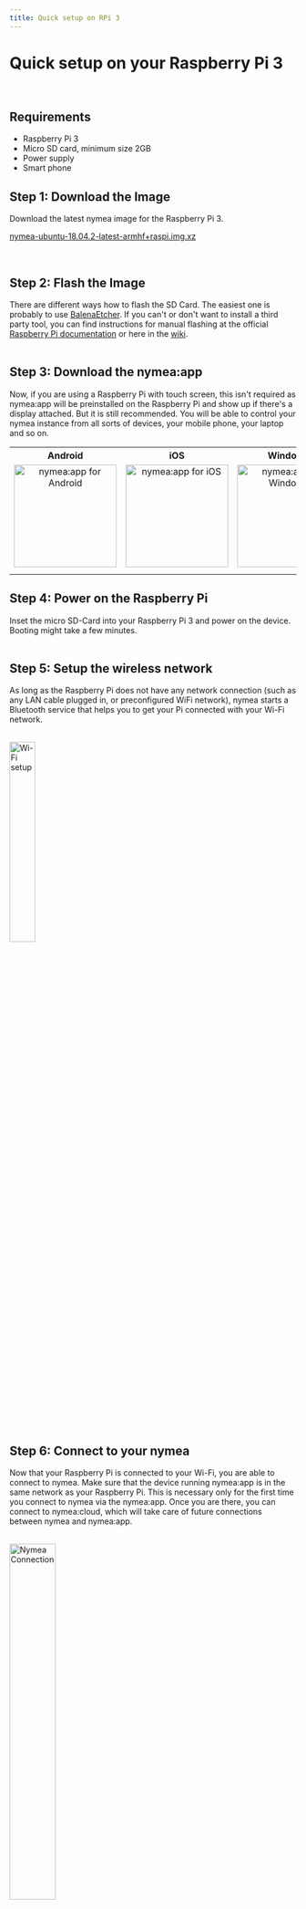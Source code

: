 ```yaml
---
title: Quick setup on RPi 3
---
```


# Quick setup on your Raspberry Pi 3
<br />

## Requirements

* Raspberry Pi 3
* Micro SD card, minimum size 2GB
* Power supply
* Smart phone


## Step 1: Download the Image

Download the latest nymea image for the Raspberry Pi 3.  

[nymea-ubuntu-18.04.2-latest-armhf+raspi.img.xz](https://downloads.nymea.io/images/nymea-community/nymea-ubuntu-18.04.2-latest-armhf+raspi.img.xz)  

<br />


## Step 2: Flash the Image

There are different ways how to flash the SD Card. The easiest one is probably to use [BalenaEtcher](https://www.balena.io/etcher/). If you can't or don't want to install a third party tool, you can find instructions for manual flashing at the official [Raspberry Pi documentation](https://www.raspberrypi.org/documentation/installation/installing-images/) or here in the [wiki](https://nymea.io/en/wiki/nymea/master/getting-started/raspberry-pi#flash-the-image-to-the-micro-sd-card).  
<br />


## Step 3: Download the nymea:app

Now, if you are using a Raspberry Pi with touch screen, this isn't required as nymea:app will be preinstalled on the Raspberry Pi and show up if there's a display attached. But it is still recommended. You will be able to control your nymea instance from all sorts of devices, your mobile phone, your laptop and so on.

<table>
<tr>
  <th> Android </th>
  <th> iOS </th>
  <th> Windows </th>
  <th> macOS </th>
</tr>

<tr>
  <td>
    <a href="https://play.google.com/store/apps/details?id=io.guh.nymeaapp&hl=en"> <img src="https://raw.githubusercontent.com/guh/nymea-wiki/master/docs/en/images/store-icon-playstore.png" alt="nymea:app for Android" style="width:180px; float: left; text-align: center; margin-right: 1%; margin-bottom: 0.5em;"></a>
  </td>

  <td>
    <a href="https://itunes.apple.com/at/app/nymea-app/id1400810250?mt=8"> <img src="https://raw.githubusercontent.com/guh/nymea-wiki/master/docs/en/images/store-icon-appstore.png" alt="nymea:app for iOS" style="width:180px; float: left; text-align: center; margin-right: 1%; margin-bottom: 0.5em;"></a>
  </td>

  <td>
    <a href="https://downloads.nymea.io/nymea-app/nymea-app-win-installer.exe"> <img src="https://raw.githubusercontent.com/guh/nymea-wiki/master/docs/en/images/store-icon-windows.png" alt="nymea:app for Windows" style="width:180px; float: left; text-align: center; margin-right: 1%; margin-bottom: 0.5em;"></a>
  </td>

  <td>
    <a href="https://downloads.nymea.io/nymea-app/nymea-app-osx-bundle.dmg"> <img src="https://raw.githubusercontent.com/guh/nymea-wiki/master/docs/en/images/store-icon-macos.png" alt="nymea:app for macOS X" style="width:180px; float: left; text-align: center; margin-right: 1%; margin-bottom: 0.5em;">
    </a>
  </td>

</tr>
</table>


## Step 4: Power on the Raspberry Pi

Inset the micro SD-Card into your Raspberry Pi 3 and power on the device. Booting might take a few minutes.  
<br /> 

## Step 5: Setup the wireless network

As long as the Raspberry Pi does not have any network connection (such as any LAN cable plugged in, or preconfigured WiFi network), nymea starts a Bluetooth service that helps you to get your Pi connected with your Wi-Fi network.  
<br /> 


<dl>
    <img src="https://raw.githubusercontent.com/guh/nymea-wiki/master/docs/en/images/nymea-app-wireless-setup.gif" alt="Wi-Fi setup" style="width: 30%;">
</dl>
<br /> 


## Step 6: Connect to your nymea

Now that your Raspberry Pi is connected to your Wi-Fi, you are able to connect to nymea. Make sure that the device running nymea:app is in the same network as your Raspberry Pi. This is necessary only for the first time you connect to nymea via the nymea:app. Once you are there, you can connect to nymea:cloud, which will take care of future connections between nymea and nymea:app.  
<br /> 


<dl>

​    <img src="https://raw.githubusercontent.com/guh/nymea-wiki/master/docs/en/images/nymea-app-connect.gif" alt="Nymea Connection" style="width: 40%;">

</dl>
<br /> 

## Step 7: Cloud connection on nymea

Setting up a cloud connection is really easy. Just tap the navigation in the top right corner, go to "Box Settings" &rarr; "Cloud" and enable cloud.
After that you need to go to "App Settings" &rarr; Cloud Login and register for our free cloud service. Once that's done you are all set. You can now control your devices without being in the same WiFi as your nymea powered Raspberry Pi. You can also now receive push notifications based on your preferences.

<br /> 


<table>
<tr>
<td>​    <img src="https://raw.githubusercontent.com/guh/nymea-wiki/wiki-edit-restructure/docs/en/images/cloud-box-settings.JPG" alt="Cloud screenshot" style="float: left; font-size: 9pt; text-align: center; width: 300px; margin-right: 1%; margin-bottom: 0.5em;"></td>
<td>​    <img src="https://raw.githubusercontent.com/guh/nymea-wiki/wiki-edit-restructure/docs/en/images/cloud-app-settings.jpg" alt="Cloud screenshot" style="float: left; font-size: 9pt; text-align: center; width: 300px; margin-right: 1%; margin-bottom: 0.5em;"></td>
</tr>

</table>

</dl>

<br /> 


## Step 8: Have fun!

That's it! You are ready to add your devices and create some magic for your environment!  
<br /> 







